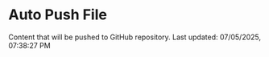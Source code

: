 # Auto Push File

Content that will be pushed to GitHub repository.
Last updated: 07/05/2025, 07:38:27 PM